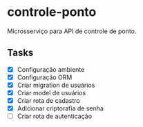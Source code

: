 # controle-ponto
Microsserviço para API de controle de ponto.

## Tasks

 - [X] Configuração ambiente
 - [X] Configuração ORM
 - [X] Criar migration de usuários
 - [X] Criar model de usuários 
 - [X] Criar rota de cadastro
 - [X] Adicionar criptorafia de senha
 - [ ] Criar rota de autenticação

